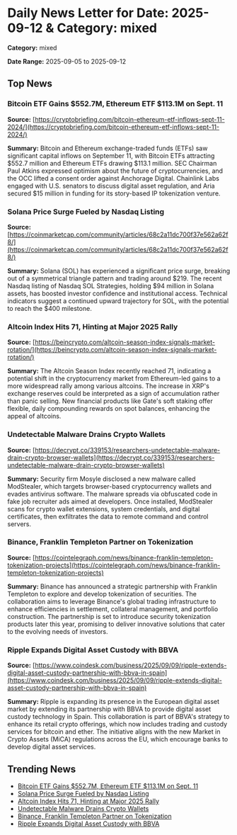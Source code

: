 
# Daily News Letter for Date: 2025-09-12 & Category: mixed

**Category:** mixed

**Date Range:** 2025-09-05 to 2025-09-12

## Top News
    
### Bitcoin ETF Gains $552.7M, Ethereum ETF $113.1M on Sept. 11
**Source:** [https://cryptobriefing.com/bitcoin-ethereum-etf-inflows-sept-11-2024/](https://cryptobriefing.com/bitcoin-ethereum-etf-inflows-sept-11-2024/)

**Summary:** 
Bitcoin and Ethereum exchange-traded funds (ETFs) saw significant capital inflows on September 11, with Bitcoin ETFs attracting $552.7 million and Ethereum ETFs drawing $113.1 million. SEC Chairman Paul Atkins expressed optimism about the future of cryptocurrencies, and the OCC lifted a consent order against Anchorage Digital. Chainlink Labs engaged with U.S. senators to discuss digital asset regulation, and Aria secured $15 million in funding for its story-based IP tokenization venture.
    
### Solana Price Surge Fueled by Nasdaq Listing
**Source:** [https://coinmarketcap.com/community/articles/68c2a11dc700f37e562a62f8/](https://coinmarketcap.com/community/articles/68c2a11dc700f37e562a62f8/)

**Summary:** 
Solana (SOL) has experienced a significant price surge, breaking out of a symmetrical triangle pattern and trading around $219. The recent Nasdaq listing of Nasdaq SOL Strategies, holding $94 million in Solana assets, has boosted investor confidence and institutional access. Technical indicators suggest a continued upward trajectory for SOL, with the potential to reach the $400 milestone.
    
### Altcoin Index Hits 71, Hinting at Major 2025 Rally
**Source:** [https://beincrypto.com/altcoin-season-index-signals-market-rotation/](https://beincrypto.com/altcoin-season-index-signals-market-rotation/)

**Summary:** 
The Altcoin Season Index recently reached 71, indicating a potential shift in the cryptocurrency market from Ethereum-led gains to a more widespread rally among various altcoins. The increase in XRP's exchange reserves could be interpreted as a sign of accumulation rather than panic selling. New financial products like Gate's soft staking offer flexible, daily compounding rewards on spot balances, enhancing the appeal of altcoins.
    
### Undetectable Malware Drains Crypto Wallets
**Source:** [https://decrypt.co/339153/researchers-undetectable-malware-drain-crypto-browser-wallets](https://decrypt.co/339153/researchers-undetectable-malware-drain-crypto-browser-wallets)

**Summary:** 
Security firm Mosyle disclosed a new malware called ModStealer, which targets browser-based cryptocurrency wallets and evades antivirus software. The malware spreads via obfuscated code in fake job recruiter ads aimed at developers. Once installed, ModStealer scans for crypto wallet extensions, system credentials, and digital certificates, then exfiltrates the data to remote command and control servers.
    
### Binance, Franklin Templeton Partner on Tokenization
**Source:** [https://cointelegraph.com/news/binance-franklin-templeton-tokenization-projects](https://cointelegraph.com/news/binance-franklin-templeton-tokenization-projects)

**Summary:** 
Binance has announced a strategic partnership with Franklin Templeton to explore and develop tokenization of securities. The collaboration aims to leverage Binance's global trading infrastructure to enhance efficiencies in settlement, collateral management, and portfolio construction. The partnership is set to introduce security tokenization products later this year, promising to deliver innovative solutions that cater to the evolving needs of investors.
    
### Ripple Expands Digital Asset Custody with BBVA
**Source:** [https://www.coindesk.com/business/2025/09/09/ripple-extends-digital-asset-custody-partnership-with-bbva-in-spain](https://www.coindesk.com/business/2025/09/09/ripple-extends-digital-asset-custody-partnership-with-bbva-in-spain)

**Summary:** 
Ripple is expanding its presence in the European digital asset market by extending its partnership with BBVA to provide digital asset custody technology in Spain. This collaboration is part of BBVA's strategy to enhance its retail crypto offerings, which now includes trading and custody services for bitcoin and ether. The initiative aligns with the new Market in Crypto Assets (MiCA) regulations across the EU, which encourage banks to develop digital asset services.
    
## Trending News
- [Bitcoin ETF Gains $552.7M, Ethereum ETF $113.1M on Sept. 11](https://cryptobriefing.com/bitcoin-ethereum-etf-inflows-sept-11-2024/)
- [Solana Price Surge Fueled by Nasdaq Listing](https://coinmarketcap.com/community/articles/68c2a11dc700f37e562a62f8/)
- [Altcoin Index Hits 71, Hinting at Major 2025 Rally](https://beincrypto.com/altcoin-season-index-signals-market-rotation/)
- [Undetectable Malware Drains Crypto Wallets](https://decrypt.co/339153/researchers-undetectable-malware-drain-crypto-browser-wallets)
- [Binance, Franklin Templeton Partner on Tokenization](https://cointelegraph.com/news/binance-franklin-templeton-tokenization-projects)
- [Ripple Expands Digital Asset Custody with BBVA](https://www.coindesk.com/business/2025/09/09/ripple-extends-digital-asset-custody-partnership-with-bbva-in-spain)
